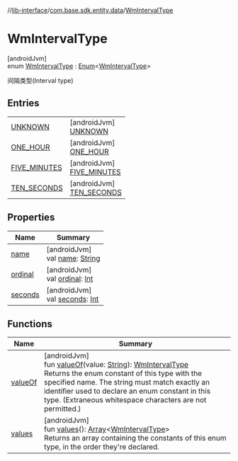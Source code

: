 //[lib-interface](../../../index.md)/[com.base.sdk.entity.data](../index.md)/[WmIntervalType](index.md)

# WmIntervalType

[androidJvm]\
enum [WmIntervalType](index.md) : [Enum](https://kotlinlang.org/api/latest/jvm/stdlib/kotlin/-enum/index.html)&lt;[WmIntervalType](index.md)&gt; 

间隔类型(Interval type)

## Entries

| | |
|---|---|
| [UNKNOWN](-u-n-k-n-o-w-n/index.md) | [androidJvm]<br>[UNKNOWN](-u-n-k-n-o-w-n/index.md) |
| [ONE_HOUR](-o-n-e_-h-o-u-r/index.md) | [androidJvm]<br>[ONE_HOUR](-o-n-e_-h-o-u-r/index.md) |
| [FIVE_MINUTES](-f-i-v-e_-m-i-n-u-t-e-s/index.md) | [androidJvm]<br>[FIVE_MINUTES](-f-i-v-e_-m-i-n-u-t-e-s/index.md) |
| [TEN_SECONDS](-t-e-n_-s-e-c-o-n-d-s/index.md) | [androidJvm]<br>[TEN_SECONDS](-t-e-n_-s-e-c-o-n-d-s/index.md) |

## Properties

| Name | Summary |
|---|---|
| [name](../../com.base.sdk.port.app/-w-m-camera-flash-mode/-w-m-camera-flash-mode-auto/index.md#-372974862%2FProperties%2F-721212597) | [androidJvm]<br>val [name](../../com.base.sdk.port.app/-w-m-camera-flash-mode/-w-m-camera-flash-mode-auto/index.md#-372974862%2FProperties%2F-721212597): [String](https://kotlinlang.org/api/latest/jvm/stdlib/kotlin/-string/index.html) |
| [ordinal](../../com.base.sdk.port.app/-w-m-camera-flash-mode/-w-m-camera-flash-mode-auto/index.md#-739389684%2FProperties%2F-721212597) | [androidJvm]<br>val [ordinal](../../com.base.sdk.port.app/-w-m-camera-flash-mode/-w-m-camera-flash-mode-auto/index.md#-739389684%2FProperties%2F-721212597): [Int](https://kotlinlang.org/api/latest/jvm/stdlib/kotlin/-int/index.html) |
| [seconds](seconds.md) | [androidJvm]<br>val [seconds](seconds.md): [Int](https://kotlinlang.org/api/latest/jvm/stdlib/kotlin/-int/index.html) |

## Functions

| Name | Summary |
|---|---|
| [valueOf](value-of.md) | [androidJvm]<br>fun [valueOf](value-of.md)(value: [String](https://kotlinlang.org/api/latest/jvm/stdlib/kotlin/-string/index.html)): [WmIntervalType](index.md)<br>Returns the enum constant of this type with the specified name. The string must match exactly an identifier used to declare an enum constant in this type. (Extraneous whitespace characters are not permitted.) |
| [values](values.md) | [androidJvm]<br>fun [values](values.md)(): [Array](https://kotlinlang.org/api/latest/jvm/stdlib/kotlin/-array/index.html)&lt;[WmIntervalType](index.md)&gt;<br>Returns an array containing the constants of this enum type, in the order they're declared. |
